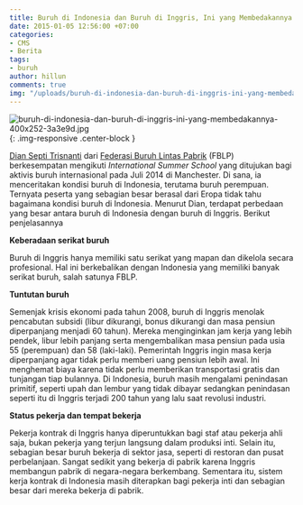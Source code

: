 ```yaml
---
title: Buruh di Indonesia dan Buruh di Inggris, Ini yang Membedakannya
date: 2015-01-05 12:56:00 +07:00
categories:
- CMS
- Berita
tags:
- buruh
author: hillun
comments: true
img: "/uploads/buruh-di-indonesia-dan-buruh-di-inggris-ini-yang-membedakannya-400x252-3a3e9d.jpg"
---
```


![buruh-di-indonesia-dan-buruh-di-inggris-ini-yang-membedakannya-400x252-3a3e9d.jpg](/uploads/buruh-di-indonesia-dan-buruh-di-inggris-ini-yang-membedakannya-400x252-3a3e9d.jpg){: .img-responsive .center-block }

[Dian Septi Trisnanti](http://ciptamedia.org/dian-septi-trisnanti/) dari [Federasi Buruh Lintas Pabrik](http://ciptamedia.org/wiki/Federasi_Buruh_Lintas_Pabrik) (FBLP) berkesempatan mengikuti *International Summer School* yang ditujukan bagi aktivis buruh internasional pada Juli 2014 di Manchester. Di sana, ia menceritakan kondisi buruh di Indonesia, terutama buruh perempuan. Ternyata peserta yang sebagian besar berasal dari Eropa tidak tahu bagaimana kondisi buruh di Indonesia. Menurut Dian, terdapat perbedaan yang besar antara buruh di Indonesia dengan buruh di Inggris. Berikut penjelasannya

**Keberadaan serikat buruh**

Buruh di Inggris hanya memiliki satu serikat yang mapan dan dikelola secara profesional. Hal ini berkebalikan dengan Indonesia yang memiliki banyak serikat buruh, salah satunya FBLP.

**Tuntutan buruh**

Semenjak krisis ekonomi pada tahun 2008, buruh di Inggris menolak pencabutan subsidi (libur dikurangi, bonus dikurangi dan masa pensiun diperpanjang menjadi 60 tahun). Mereka menginginkan jam kerja yang lebih pendek, libur lebih panjang serta mengembalikan masa pensiun pada usia 55 (perempuan) dan 58 (laki-laki). Pemerintah Inggris ingin masa kerja diperpanjang agar tidak perlu memberi uang pensiun lebih awal. Ini menghemat biaya karena tidak perlu memberikan transportasi gratis dan tunjangan tiap bulannya. Di Indonesia, buruh masih mengalami penindasan primitif, seperti upah dan lembur yang tidak dibayar sedangkan penindasan seperti itu di Inggris terjadi 200 tahun yang lalu saat revolusi industri.

**Status pekerja dan tempat bekerja**

Pekerja kontrak di Inggris hanya diperuntukkan bagi staf atau pekerja ahli saja, bukan pekerja yang terjun langsung dalam produksi inti. Selain itu, sebagian besar buruh bekerja di sektor jasa, seperti di restoran dan pusat perbelanjaan. Sangat sedikit yang bekerja di pabrik karena Inggris membangun pabrik di negara-negara berkembang. Sementara itu, sistem kerja kontrak di Indonesia masih diterapkan bagi pekerja inti dan sebagian besar dari mereka bekerja di pabrik.